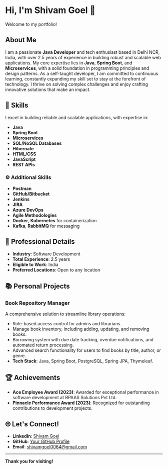 # Hi, I'm Shivam Goel 👋

Welcome to my portfolio!

## About Me
I am a passionate **Java Developer** and tech enthusiast based in Delhi NCR, India, with over 2.5 years of experience in building robust and scalable web applications. My core expertise lies in **Java**, **Spring Boot**, and **Microservices**, with a solid foundation in programming principles and design patterns. As a self-taught developer, I am committed to continuous learning, constantly expanding my skill set to stay at the forefront of technology. I thrive on solving complex challenges and enjoy crafting innovative solutions that make an impact.

## 🚀 Skills
I excel in building reliable and scalable applications, with expertise in:

- **Java**
- **Spring Boot**
- **Microservices**
- **SQL/NoSQL Databases**
- **Hibernate**
- **HTML/CSS**
- **JavaScript**
- **REST APIs**

### ⚙️ Additional Skills
- **Postman**
- **GitHub/Bitbucket**
- **Jenkins**
- **JIRA**
- **Azure DevOps**
- **Agile Methodologies**
- **Docker**, **Kubernetes** for containerization
- **Kafka**, **RabbitMQ** for messaging

## 📂 Professional Details
- **Industry**: Software Development
- **Total Experience**: 2.5 years
- **Eligible to Work**: India
- **Preferred Locations**: Open to any location

## 📚 Personal Projects
### **Book Repository Manager**
A comprehensive solution to streamline library operations:
- Role-based access control for admins and librarians.
- Manage book inventory, including adding, updating, and removing books.
- Borrowing system with due date tracking, overdue notifications, and automated return processing.
- Advanced search functionality for users to find books by title, author, or genre.
- **Tech Stack**: Java, Spring Boot, PostgreSQL, Spring JPA, Thymeleaf.

## 🏆 Achievements
- **Ace Employee Award (2023)**: Awarded for exceptional performance in software development at BPAAS Solutions Pvt Ltd.
- **Pinnacle Performance Award (2023)**: Recognized for outstanding contributions to development projects.

## 🌐 Let's Connect!
- **LinkedIn**: [Shivam Goel](https://www.linkedin.com/in/shivam-goel-85a514191?utm_source=share&utm_campaign=share_via&utm_content=profile&utm_medium=android_app)
- **GitHub**: [Your GitHub Profile](#)
- **Email**: shivamgoel0064@gmail.com

---

**Thank you for visiting!**
